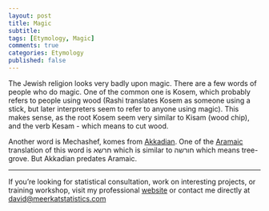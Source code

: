 ```yaml
---
layout: post
title: Magic
subtitle: 
tags: [Etymology, Magic]
comments: true
categories: Etymology
published: false
---
```


The Jewish religion looks very badly upon magic. There are a few words of people who do magic. One of the common one is Kosem, which probably refers to people using wood (Rashi translates Kosem as someone using a stick, but later interpreters seem to refer to anyone using magic). This makes sense, as the root Kosem seem very similar to Kisam (wood chip), and the verb Kesam - which means to cut wood. 

Another word is Mechashef, komes from [Akkadian](http://www.assyrianlanguages.org/akkadian/dosearch.php?searchkey=ki%C5%A1p%C4%93&language=rawakkadian). One of the [Aramaic](https://he.wikisource.org/wiki/%D7%91%D7%A8%D7%9B%D7%95%D7%AA_%D7%A1%D7%91_%D7%90) translation of this word is חרשא  which is similar to חורשה which means tree-grove. But Akkadian predates Aramaic.

***
If you’re looking for statistical consultation, work on interesting projects, or training workshop, visit my professional [website](https://meerkatstatistics.com/)  or contact me directly at <david@meerkatstatistics.com>